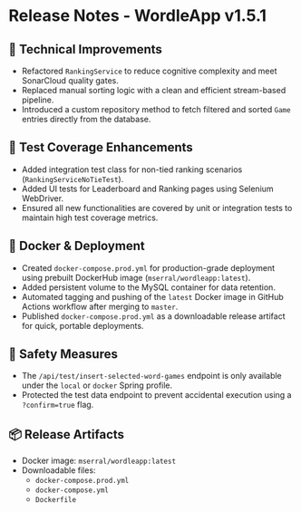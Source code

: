# Release Notes - WordleApp v1.5.1

## 🧼 Technical Improvements

- Refactored `RankingService` to reduce cognitive complexity and meet SonarCloud quality gates.
- Replaced manual sorting logic with a clean and efficient stream-based pipeline.
- Introduced a custom repository method to fetch filtered and sorted `Game` entries directly from the database.

## 🧪 Test Coverage Enhancements

- Added integration test class for non-tied ranking scenarios (`RankingServiceNoTieTest`).
- Added UI tests for Leaderboard and Ranking pages using Selenium WebDriver.
- Ensured all new functionalities are covered by unit or integration tests to maintain high test coverage metrics.

## 🐳 Docker & Deployment

- Created `docker-compose.prod.yml` for production-grade deployment using prebuilt DockerHub image (`mserral/wordleapp:latest`).
- Added persistent volume to the MySQL container for data retention.
- Automated tagging and pushing of the `latest` Docker image in GitHub Actions workflow after merging to `master`.
- Published `docker-compose.prod.yml` as a downloadable release artifact for quick, portable deployments.

## 🔐 Safety Measures

- The `/api/test/insert-selected-word-games` endpoint is only available under the `local` or `docker` Spring profile.
- Protected the test data endpoint to prevent accidental execution using a `?confirm=true` flag.

## 📦 Release Artifacts

- Docker image: `mserral/wordleapp:latest`
- Downloadable files:
    - `docker-compose.prod.yml`
    - `docker-compose.yml`
    - `Dockerfile`

